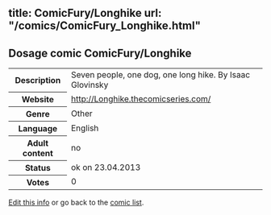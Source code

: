 title: ComicFury/Longhike
url: "/comics/ComicFury_Longhike.html"
---
Dosage comic ComicFury/Longhike
-----------------------------------------

<p id="msg"></p>
<script type="text/javascript">
if (window.location.search === '?edit_info_mail=sent_ok') {
  var elem = document.getElementById("msg");
  elem.innerHTML = 'Edited information sucessfully sent.';
  elem.className = 'ok';
}
</script>
<table class="comicinfo">
<tr>
<th>Description</th><td>Seven people, one dog, one long hike. By Isaac Glovinsky</td>
</tr>
<tr>
<th>Website</th><td><a href="http://Longhike.thecomicseries.com/">http://Longhike.thecomicseries.com/</a></td>
</tr>
<tr>
<th>Genre</th><td>Other</td>
</tr>
<tr>
<th>Language</th><td>English</td>
</tr>
<tr>
<th>Adult content</th><td>no</td>
</tr>
<tr>
<th>Status</th><td>ok on 23.04.2013</td>
</tr>
<tr>
<th>Votes</th><td>0</td>
</tr>
</table>

[Edit this info](ComicFury_Longhike_edit.html) or go back to the [comic list](../comic-index.html).
